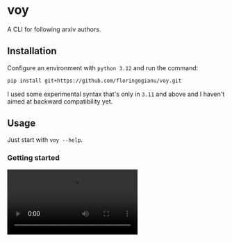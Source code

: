 # voy

A CLI for following arxiv authors.

## Installation

Configure an environment with `python 3.12` and run the command:

```sh
pip install git+https://github.com/floringogianu/voy.git
```

I used some experimental syntax that's only in `3.11` and above and I haven't aimed at backward compatibility yet.

## Usage

Just start with `voy --help`.


### Getting started

<video src="/demo/voy_jul06_getting_started.webm.mov" controls="controls" style="max-width: 730px;"></video>